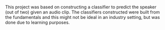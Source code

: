 This project was based on constructing a classifier to predict the speaker (out of two) given an audio clip.
The classifiers constructed were built from the fundamentals and this might not be ideal in an industry setting, but was done
due to learning purposes.
